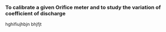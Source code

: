 ### To calibrate a given Orifice meter and to study the variation of coefficient of discharge
hghifiujhbjn bhjfjt